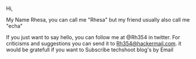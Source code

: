 Hi,

My Name Rhesa, you can call me "Rhesa" but my friend usually also call me "echa"

If you just want to say hello, you can follow me at @Rh354 in twitter. For criticisms and suggestions you can send it to Rh354@hackermail.com. it would be gratefull if you want to Subscribe techshoot blog's by Email